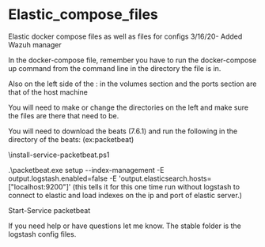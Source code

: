 # Elastic_compose_files
Elastic docker compose files as well as files for configs
3/16/20- Added Wazuh manager

In the docker-compose file, remember you have to run the docker-compose up command from the command line in the directory the file is in.

Also on the left side of the : in the volumes section and the ports section are that of the host machine

You will need to make or change the directories on the left and make sure the files are there that need to be.

You will need to download the beats (7.6.1) and run the following in the directory of the beats: (ex:packetbeat)

\install-service-packetbeat.ps1

.\packetbeat.exe setup --index-management -E output.logstash.enabled=false -E 'output.elasticsearch.hosts=["localhost:9200"]'
(this tells it for this one time run without logstash to connect to elastic and load indexes on the ip and port of elastic server.)

Start-Service packetbeat

If you need help or have questions let me know.
The stable folder is the logstash config files.

